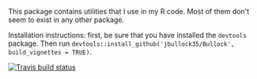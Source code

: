 This package contains utilities that I use in my R code. Most of them don't seem to exist in any other package. 

Installation instructions: first, be sure that you have installed the 
`devtools` package. Then run `devtools::install_github('jbullock35/Bullock', build_vignettes = TRUE)`. 

<!-- badges: start -->
[![Travis build status](https://travis-ci.org/jbullock35/Bullock.svg?branch=master)](https://travis-ci.org/jbullock35/Bullock)
<!-- badges: end -->
